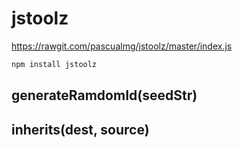 # jstoolz

https://rawgit.com/pascualmg/jstoolz/master/index.js

```bash
npm install jstoolz 
```
## generateRamdomId(seedStr)
## inherits(dest, source)
